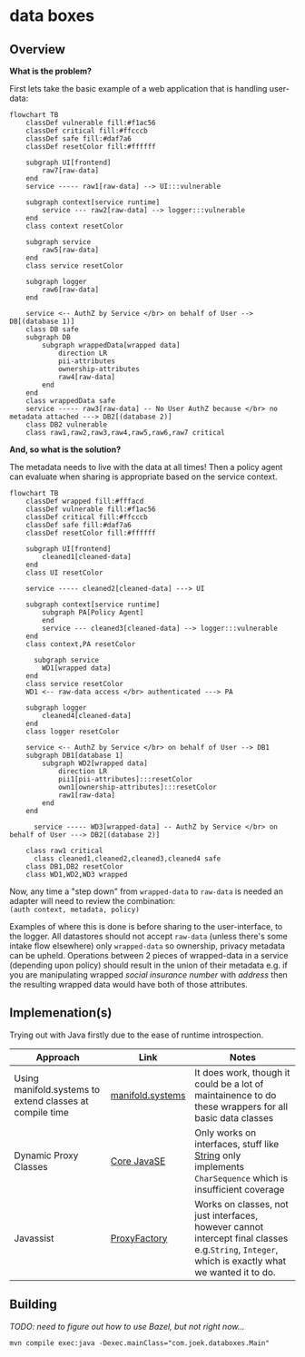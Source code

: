 # data boxes



## Overview

**What is the problem?**

First lets take the basic example of a web application that is handling user-data:

```mermaid
flowchart TB
    classDef vulnerable fill:#f1ac56
    classDef critical fill:#ffcccb
    classDef safe fill:#daf7a6
    classDef resetColor fill:#ffffff

    subgraph UI[frontend]
        raw7[raw-data]
    end
    service ----- raw1[raw-data] --> UI:::vulnerable

    subgraph context[service runtime]
        service --- raw2[raw-data] --> logger:::vulnerable
    end
    class context resetColor

    subgraph service
        raw5[raw-data]
    end
    class service resetColor

    subgraph logger
        raw6[raw-data]
    end
    
    service <-- AuthZ by Service </br> on behalf of User --> DB[(database 1)]
    class DB safe
    subgraph DB
        subgraph wrappedData[wrapped data]
            direction LR
            pii-attributes
            ownership-attributes
            raw4[raw-data]
        end 
    end
    class wrappedData safe
    service ----- raw3[raw-data] -- No User AuthZ because </br> no metadata attached ---> DB2[(database 2)]
    class DB2 vulnerable
    class raw1,raw2,raw3,raw4,raw5,raw6,raw7 critical
```

**And, so what is the solution?**

The metadata needs to live with the data at all times! Then a policy agent can evaluate when sharing is appropriate based on the service context.
```mermaid
flowchart TB
    classDef wrapped fill:#fffacd
    classDef vulnerable fill:#f1ac56
    classDef critical fill:#ffcccb
    classDef safe fill:#daf7a6
    classDef resetColor fill:#ffffff

    subgraph UI[frontend]
        cleaned1[cleaned-data]
    end
    class UI resetColor
	
    service ----- cleaned2[cleaned-data] ---> UI

    subgraph context[service runtime]
        subgraph PA[Policy Agent]
        end
        service --- cleaned3[cleaned-data] --> logger:::vulnerable
    end
    class context,PA resetColor

	  subgraph service
        WD1[wrapped data]
    end
    class service resetColor
    WD1 <-- raw-data access </br> authenticated ---> PA

    subgraph logger
        cleaned4[cleaned-data]
    end
    class logger resetColor
    
    service <-- AuthZ by Service </br> on behalf of User --> DB1
    subgraph DB1[database 1]
        subgraph WD2[wrapped data]
            direction LR
            pii1[pii-attributes]:::resetColor
            own1[ownership-attributes]:::resetColor
            raw1[raw-data]
        end 
    end
    
	  service ----- WD3[wrapped-data] -- AuthZ by Service </br> on behalf of User ---> DB2[(database 2)]

    class raw1 critical
	  class cleaned1,cleaned2,cleaned3,cleaned4 safe
    class DB1,DB2 resetColor
    class WD1,WD2,WD3 wrapped
```

Now, any time a "step down" from `wrapped-data` to `raw-data` is needed an adapter will need to review the combination:    
`(auth context, metadata, policy)`

Examples of where this is done is before sharing to the user-interface, to the logger.
All datastores should not accept `raw-data` (unless there's some intake flow elsewhere) only `wrapped-data` so ownership, privacy metadata can be upheld.
Operations between 2 pieces of wrapped-data in a service (depending upon policy) should result in the union of their metadata e.g. if you are manipulating wrapped _social insurance number_ with _address_ then the resulting wrapped data would have both of those attributes.

## Implemenation(s)

Trying out with Java firstly due to the ease of runtime introspection.

| Approach  | Link  | Notes   |
|---|---|---|
| Using manifold.systems to extend classes at compile time | [manifold.systems](https://github.com/manifold-systems/manifold/tree/master/manifold-deps-parent/manifold-ext#arithmetic-operators)  | It does work, though it could be a lot of maintainence to do these wrappers for all basic data classes |
| Dynamic Proxy Classes | [Core JavaSE](https://docs.oracle.com/javase/8/docs/technotes/guides/reflection/proxy.html) | Only works on interfaces, stuff like [String](https://docs.oracle.com/javase/9/docs/api/java/lang/String.html) only implements `CharSequence` which is insufficient coverage |
| Javassist | [ProxyFactory](https://www.javassist.org/html/javassist/util/proxy/ProxyFactory.html) | Works on classes, not just interfaces, however cannot intercept final classes e.g.`String`, `Integer`, which is exactly what we wanted it to do. |

## Building 

_TODO: need to figure out how to use Bazel, but not right now..._

```
mvn compile exec:java -Dexec.mainClass="com.joek.databoxes.Main"
```
